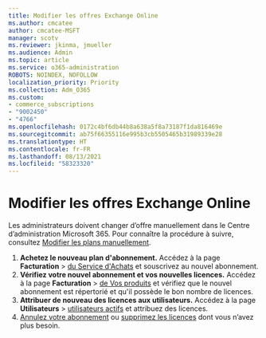 ```yaml
---
title: Modifier les offres Exchange Online
ms.author: cmcatee
author: cmcatee-MSFT
manager: scotv
ms.reviewer: jkinma, jmueller
ms.audience: Admin
ms.topic: article
ms.service: o365-administration
ROBOTS: NOINDEX, NOFOLLOW
localization_priority: Priority
ms.collection: Adm_O365
ms.custom:
- commerce_subscriptions
- "9002450"
- "4766"
ms.openlocfilehash: 0172c4bf6db44b8a638a5f8a73187f1da816469e
ms.sourcegitcommit: ab75f66355116e995b3cb5505465b31989339e28
ms.translationtype: HT
ms.contentlocale: fr-FR
ms.lasthandoff: 08/13/2021
ms.locfileid: "58323320"
---
```

# <a name="change-exchange-online-plans"></a>Modifier les offres Exchange Online

Les administrateurs doivent changer d’offre manuellement dans le Centre d’administration Microsoft 365. Pour connaître la procédure à suivre, consultez [Modifier les plans manuellement](https://docs.microsoft.com/microsoft-365/commerce/subscriptions/change-plans-manually).

1. **Achetez le nouveau plan d'abonnement.** Accédez à la page **Facturation** > [ du Service d'Achats](https://go.microsoft.com/fwlink/p/?linkid=868433) et souscrivez au nouvel abonnement.
2. **Vérifiez votre nouvel abonnement et vos nouvelles licences.** Accédez à la page **Facturation** > [ de Vos produits](https://go.microsoft.com/fwlink/p/?linkid=842054) et vérifiez que le nouvel abonnement est répertorié et qu'il possède le bon nombre de licences.
3. **Attribuer de nouveau des licences aux utilisateurs.** Accédez à la page **Utilisateurs** > [utilisateurs actifs](https://go.microsoft.com/fwlink/p/?linkid=834822) et attribuez des licences.
4. [Annulez votre abonnement](https://docs.microsoft.com/microsoft-365/commerce/subscriptions/cancel-your-subscription) ou [supprimez les licences](https://docs.microsoft.com/microsoft-365/commerce/licenses/buy-licenses) dont vous n’avez plus besoin.